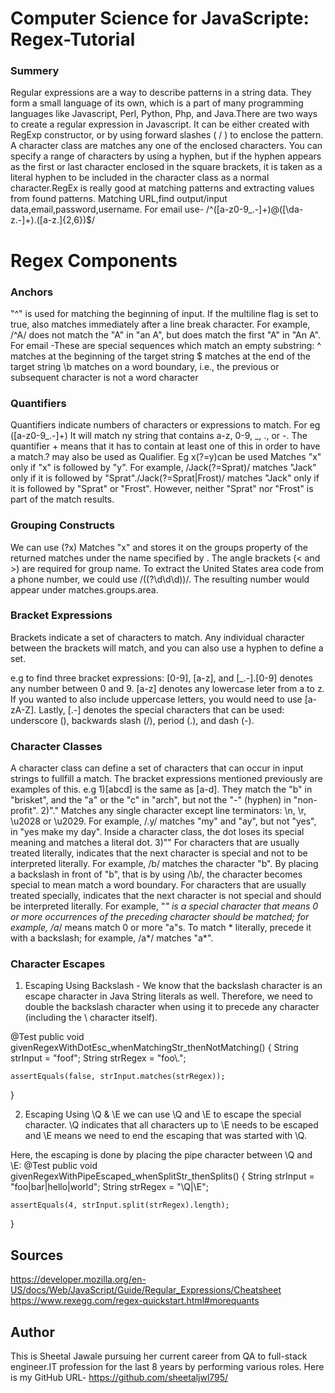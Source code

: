 #  Computer Science for JavaScripte: Regex-Tutorial

### Summery

Regular expressions are a way to describe patterns in a string data. They form a small language of its own, which is a part of many programming languages like Javascript, Perl, Python, Php, and Java.There are two ways to create a regular expression in Javascript. It can be either created with RegExp constructor, or by using forward slashes ( / ) to enclose the pattern.
A character class are matches any one of the enclosed characters. You can specify a range of characters by using a hyphen, but if the hyphen appears as the first or last character enclosed in the square brackets, it is taken as a literal hyphen to be included in the character class as a normal character.RegEx is really good at matching patterns and extracting values from found patterns. Matching URL,find output/input data,email,password,username. For email use- /^([a-z0-9_\.-]+)@([\da-z\.-]+)\.([a-z\.]{2,6})$/

# Regex Components

### Anchors

"^" is used for matching the beginning of input. If the multiline flag is set to true, also matches immediately after a line break character. For example, /^A/ does not match the "A" in "an A", but does match the first "A" in "An A".
For email -These are special sequences which match an empty substring:
^ matches at the beginning of the target string
$ matches at the end of the target string
\b matches on a word boundary, i.e., the previous or subsequent character is not a word character

### Quantifiers

Quantifiers indicate numbers of characters or expressions to match. 
For eg ([a-z0-9_\.-]+) It will match ny string that contains a-z, 0-9, _, ., or -. The quantifier + means that it has to contain at least one of this in order to have a match.? may also be used as Qualifier. Eg x(?=y)can be used Matches "x" only if "x" is followed by "y". For example, /Jack(?=Sprat)/ matches "Jack" only if it is followed by "Sprat"./Jack(?=Sprat|Frost)/ matches "Jack" only if it is followed by "Sprat" or "Frost". However, neither "Sprat" nor "Frost" is part of the match results.


### Grouping Constructs

We can use (?<Name>x) Matches "x" and stores it on the groups property of the returned matches under the name specified by <Name>. The angle brackets (< and >) are required for group name. To extract the United States area code from a phone number, we could use /\((?<area>\d\d\d)\)/. The resulting number would appear under matches.groups.area.
  
  ### Bracket Expressions
  
  Brackets indicate a set of characters to match. Any individual character between the brackets will match, and you can also use a hyphen to define a set.
  
e.g to find three bracket expressions: [0-9], [a-z], and [_.-].[0-9] denotes any number between 0 and 9. [a-z] denotes any lowercase leter from a to z. If you wanted to also include uppercase letters, you would need to use [a-zA-Z]. Lastly, [.-] denotes the special characters that can be used: underscore (), backwards slash (/), period (.), and dash (-).

  
  ### Character Classes
  A character class can define a set of characters that can occur in input strings to fullfill a match. The bracket expressions mentioned previously are examples of this.
  e.g 1)[abcd] is the same as [a-d]. They match the "b" in "brisket", and the "a" or the "c" in "arch", but not the "-" (hyphen) in "non-profit".
  2)"." Matches any single character except line terminators: \n, \r, \u2028 or \u2029. For example, /.y/ matches "my" and "ay", but not "yes", in "yes make my day".
Inside a character class, the dot loses its special meaning and matches a literal dot.
  3)"\" For characters that are usually treated literally, indicates that the next character is special and not to be interpreted literally. For example, /b/ matches the character "b". By placing a backslash in front of "b", that is by using /\b/, the character becomes special to mean match a word boundary.
For characters that are usually treated specially, indicates that the next character is not special and should be interpreted literally. For example, "*" is a special character that means 0 or more occurrences of the preceding character should be matched; for example, /a*/ means match 0 or more "a"s. To match * literally, precede it with a backslash; for example, /a\*/ matches "a*".
  
### Character Escapes
  1) Escaping Using Backslash - We know that the backslash character is an escape character in Java String literals as well. Therefore, we need to double the backslash character when using it to precede any character (including the \ character itself).
  
  @Test
public void givenRegexWithDotEsc_whenMatchingStr_thenNotMatching() {
    String strInput = "foof";
    String strRegex = "foo\\.";

    assertEquals(false, strInput.matches(strRegex));
}
  
  2) Escaping Using \Q & \E
   we can use \Q and \E to escape the special character. \Q indicates that all characters up to \E needs to be escaped and \E means we need to end the escaping that was started with \Q.
  
  Here, the escaping is done by placing the pipe character between \Q and \E:
  @Test
public void givenRegexWithPipeEscaped_whenSplitStr_thenSplits() {
    String strInput = "foo|bar|hello|world";
    String strRegex = "\\Q|\\E";
    
    assertEquals(4, strInput.split(strRegex).length);
}
  
  
  ## Sources
  
  https://developer.mozilla.org/en-US/docs/Web/JavaScript/Guide/Regular_Expressions/Cheatsheet
  https://www.rexegg.com/regex-quickstart.html#morequants
  
  ## Author
  
 This is Sheetal Jawale pursuing her current career from QA to full-stack engineer.IT profession for the last 8 years by performing various roles.
 Here is my GitHub URL- https://github.com/sheetaljwl795/ 

  
  


